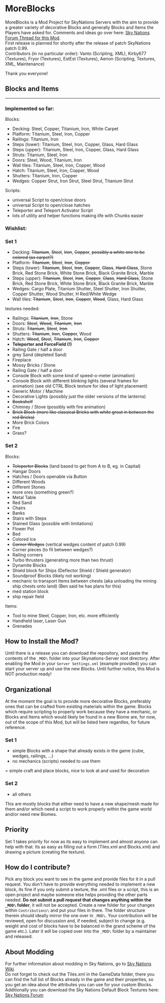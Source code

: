 # MoreBlocks
MoreBlocks is a Mod Project for SkyNations Servers with the aim to provide a greater variety of decorative Blocks and generally Blocks and Items the Players have asked for. Comments and ideas go over here: [Sky Nations Forum Thread for this Mod](http://skynations.net/community/viewtopic.php?f=11&t=1009 "Sky Nations Forum Thread for this Mod").  
First release is planned for shortly after the release of patch SkyNations patch 0.99.  
Contributors (in no particular order): Vanto (Scripting, XML), Kirby677 (Textures), Fryor (Textures), EstEst (Textures), Aerion (Scripting, Textures, XML, Maintenance)

Thank you everyone!

## Blocks and Items
---

### Implemented so far:

Blocks:
- Decking: Steel, Copper, Titanium, Iron, White Carpet
- Platform: Titanium, Steel, Iron, Copper
- Railings: Titanium, Iron
- Steps (lower): Titanium, Steel, Iron, Copper, Glass, Hard Glass
- Steps (upper): Titanium, Steel, Iron, Copper, Glass, Hard Glass
- Struts: Titanium, Steel, Iron
- Doors: Steel, Wood, Titanium, Iron
- Wall tiles: Titanium, Steel, Iron, Copper, Wood
- Hatch: Titanium, Steel, Iron, Copper, Wood
- Shutters: Titanium, Iron, Copper
- Wedges: Copper Strut, Iron Strut, Steel Strut, Titanium Strut

Scripts:

- universal Script to open/close doors
- universal Script to open/close hatches
- Teleporter and Teleport Activator Script
- lots of utility and helper functions making life with Chunks easier

### Wishlist:
### Set 1

- Decking: ~~Titanium~~, ~~Steel~~, ~~Iron~~, ~~Copper~~, ~~possibly a white one to be colored (as carpet?)~~
- Platform: ~~Titanium~~, ~~Steel~~, ~~Iron~~, ~~Copper~~
- Steps (lower): ~~Titanium~~, ~~Steel~~, ~~Iron~~, ~~Copper~~, ~~Glass~~, ~~Hard Glass~~, Stone Brick, Red Stone Brick, White Stone Brick, Black Granite Brick, Marble
- Steps (upper): ~~Titanium~~, ~~Steel~~, ~~Iron~~, ~~Copper~~, ~~Glass~~, ~~Hard Glass~~, Stone Brick, Red Stone Brick, White Stone Brick, Black Granite Brick, Marble
- Wedges: Cargo Plate, Titanium Shutter, Steel Shutter, Iron Shutter, Copper Shutter, Wood Shutter, H Red/White Wedge
- Wall tiles: ~~Titanium~~, ~~Steel~~, ~~Iron~~, ~~Copper~~, ~~Wood~~, Glass, Hard Glass

textures needed:
- Railings: ~~Titanium~~, ~~Iron~~, Stone
- Doors: ~~Steel~~, ~~Wood~~, ~~Titanium~~, ~~Iron~~
- Struts: ~~Titanium~~, ~~Steel~~, ~~Iron~~
- Shutters: ~~Titanium~~, ~~Iron~~, ~~Copper~~, Wood
- Hatch: ~~Wood~~, ~~Steel~~, ~~Titanium~~, ~~Iron~~, ~~Copper~~
- **Teleporter and ForceField (!)**
- Railing Gate / half a door
- grey Sand (depleted Sand)
- Fireplace
- Mossy Bricks / Stone
- Railing Gate / half a door
- Console Block with some kind of speed-o-meter (animation)
- Console Block with different blinking lights (several frames for animation) (see old CTRL Block texture for idea of light placement)
- Generic Motor / Machine
- Decorative Lights (possibly just the older versions of the lanterns)
- ~~Bookshelf~~
- Chimney / Stove (possibly with fire animation)
- ~~Brick Block (more like classical Bricks with white grout in between the red Bricks)~~
- More Brick Colors
- Fire
- Grass?

### Set 2
Blocks:
- ~~Teleporter Blocks~~ (land based to get from A to B, eg. in Capital)
- Hangar Doors
- Hatches / Doors openable via Button
- Different Woods
- Different Stones
- more ores (something green?)
- Metal Table
- Red Sand
- Chairs
- Banks
- Stairs with Steps
- Stained Glass (possible with limitations)
- Flower Pot
- Bed
- Colored Ice
- ~~Corner Wedges~~ (vertical wedges content of patch 0.99)
- Corner pieces (to fit between wedges?)
- Railing corners
- Turbo thrusters (generating more than two thrust)
- Dynamite Blocks
- Shield block for Ships (Deflector Shield / Shield generator)
- Soundproof Blocks (likely not working)
- mechanic to transport Items between chests (aka unloading the mining ship chests onto land) (Ben said he has plans for this)
- med station block
- ship repair field

Items:
- Tool to mine Steel, Copper, Iron, etc. more efficiently
- Handheld laser, Laser Gun
- Grenades

## How to Install the Mod?

Until there is a release you can download the repository, and paste the contents of the `_MOD\` folder into your Skynations-Server root directory. After enabling the Mod in your `Server Settings.xml` (example provided) you can start your server up and use the new Blocks. Until further notice, this Mod is NOT production ready!

## Organizational

At the moment the goal is to provide more decorative Blocks, preferably ones that can be crafted from existing materials within the game. Blocks which require scripting to properly work because they have a mechanic, or Blocks and Items which would likely be found in a new Biome are, for now, out of the scope of this Mod, but will be listed here regardles, for future reference. 

### Set 1
- simple Blocks with a shape that already exists in the game (cube, wedges, railings, ...)
- no mechanics (scripts) needed to use them

= simple craft and place blocks, nice to look at and used for decoration
### Set 2
- all others

This are mostly blocks that either need to have a new shape/mesh made for them and/or which need a script to work properly within the game world and/or need new Biomes.

## Priority
Set 1 takes priority for now as its easy to implement and almost anyone can help with that. Its as easy as filling out a form (Tiles.xml and Blocks.xml) and drawing a picture (creating the texture).

## How do I contribute?
Pick any block you want to see in the game and provide files for it in a pull request. You don't have to provide everything needed to implement a new block, its fine if you only submit a texture, the .xml files or a script, this is an open project and maybe someone else helps providing the other parts needed.
**Do not submit a pull request that changes anything within the `_MOD\` folder**, it will not be accepted. Create a new folder for your changes within `Contributions\` and put your files in there. The folder structure therein should ideally mirror the one over in `_MOD\`. Your contribution will be reviewed, open for discussion and, if needed, subject to change (e.g. weight and cost of blocks have to be balanced in the grand scheme of the game etc.). Later it will be copied over into the `_MOD\` folder by a maintainer and released. 

## About Modding
For further information about modding in Sky Nations, go to [Sky Nations Wiki](http://wiki.skynations.net/doku.php?id=modding "Sky Nations Wiki - Modding").  
Do not forget to check out the Tiles.xml in the GameData folder, there you can find the full list of Blocks already in the game and their properties, so you get an idea about the attributes you can use for your custom Blocks.
Additionally you can download the Sky Nations Default Block Textures here: [Sky Nations Forum](http://skynations.net/community/viewtopic.php?f=11&t=879 "Sky Nations Forum - Sky Nations Default Textures - For making new texture packs")

